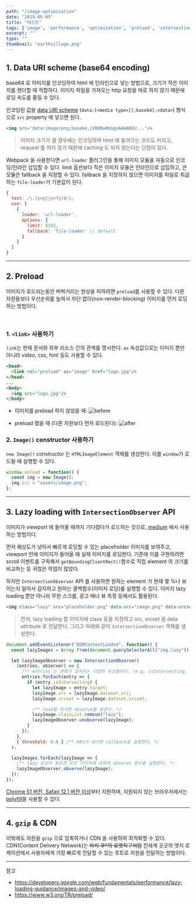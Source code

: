```yaml
---
path: "/image-optimization"
date: "2019-05-05"
title: "테스트"
tags: ['image', 'performance', 'optimization', 'preload', 'intersectionobserver']
excerpt: ""
type: ""
thumbnail: "earthvillage.png"
---
```


## 1. Data URI scheme (base64 encoding)

base64 로 이미지를 인코딩하여 html 에 인라인으로 넣는 방법으로, 크기가 작은 이미지를 렌더할 때 적합하다. 이미지 파일을 가져오는 http 요청을 따로 하지 않기 때문에 로딩 속도를 줄일 수 있다.

인코딩된 값을 [data URI scheme](https://en.wikipedia.org/wiki/Data_URI_scheme) (`data:[<media type>][;base64],<data>`) 형식으로 `src` property 에 넣으면 된다.

```html
<img src="data:image/png;base64,iVBORw0KGgoAAAANSU..."/>
```

> 이미지 크기가 클 경우에는 인코딩하여 html 에 들어가는 코드도 커지고, request 를 하지 않기 때문에 caching 도 되지 않는다는 단점이 있다.

Webpack 을 사용한다면 `url-loader` 플러그인을 통해 이미지 모듈을 자동으로 인코딩/인라인 삽입할 수 있다. limit 옵션보다 작은 이미지 모듈은 인라인으로 삽입하고, 큰 모듈은 fallback 을 지정할 수 있다. fallback 을 지정하지 않으면 이미지를 파일로 취급하는 `file-loader`가 기본값이 된다.

```javascript
{
  test: /\.(png|jpe?g)$/i,
  use: [
    {
      loader: 'url-loader',
      options: {
        limit: 8192,
        fallback: 'file-loader' // default
      }
    }
  ]
}
```

---

## 2. Preload

이미지가 로드되는동안 버벅거리는 현상을 피하려면 `preload`를 사용할 수 있다. 다른 자원들보다 우선순위를 높여서 차단 없이(non-render-blocking) 이미지를 먼저 로딩하는 방법이다.

<br>

### 1. `<link>` 사용하기

`link`는 현재 문서와 외부 리소스 간의 관계를 명시한다. `as` 속성값으로는 이미지 뿐만 아니라 video, css, font 등도 사용할 수 있다.

```html
<head>
  <link rel="preload" as="image" href="logo.jpg"/>
</head>
...
<body>
  <img src="logo.jpg"/>
</body>
```

* 이미지를 preload 하지 않았을 때:
  ![before](https://user-images.githubusercontent.com/18133030/57197464-88adfe00-6fa2-11e9-97fb-9cfe4ccc7479.png)

* preload 했을 때 (다른 자원보다 먼저 로드된다):
  ![after](https://user-images.githubusercontent.com/18133030/57197468-92376600-6fa2-11e9-9898-18cd1c93e37b.png)

### 2. `Image()` constructor 사용하기

`new Image()` constructor 는 `HTMLImageElement` 객체를 생성한다. 이를 `window`가 로드될 때 실행할 수 있다.

```javascript
window.onload = function() {
  const img = new Image();
  img.src = "assets/image.png";
};
```

---

## 3. Lazy loading with `IntersectionObserver` API

이미지가 viewport 에 들어올 때까지 기다렸다가 로드하는 것으로, [medium](https://medium.com/) 에서 사용하는 방법이다.

먼저 해상도가 낮아서 빠르게 로딩할 수 있는 placeholder 이미지를 보여주고, viewport 안에 이미지가 들어올 때 실제 이미지를 로딩한다. 기존에 이를 구현하려면 scroll 이벤트를 구독해서 `getBoundingClientRect()`함수로 직접 element 의 크기를 비교하는 등 귀찮은 작업이 많았다.

하지만 `IntersectionObserver` API 를 사용하면 원하는 element 가 현재 몇 %나 보이는지 알아서 감지하고 원하는 콜백함수(이미지 로딩)를 실행할 수 있다. 이미지 lazy loading 뿐만 아니라 무한 스크롤, 광고 배너 뷰 측정 등에서도 활용된다.

```html
<img class="lazy" src="placeholder.png" data-src="image.png" data-srcset="image@2x.png 2x, image@3x.png 3x" />
```

> 먼저, lazy loading 할 이미지에 class 등을 지정하고 src, srcset 을 data attribute 로 전달한다. 그리고 아래와 같이 `IntersectionObserver` 객체를 생성한다.

```javascript
document.addEventListener("DOMContentLoaded", function() {
  const lazyImages = Array.from(document.querySelectorAll("img.lazy"));

  let lazyImageObserver = new IntersectionObserver(
    (entries, observer) => {
      /** entries 는 변화가 감지되는 다양한 속성들이다. (e.g. isIntersecting, boundingClientRect, intersectionRect)  */
      entries.forEach(entry => {
        if (entry.isIntersecting) {
          let lazyImage = entry.target;
          lazyImage.src = lazyImage.dataset.src;
          lazyImage.srcset = lazyImage.dataset.srcset;

          /** load를 마치면 observe를 끝낸다. */
          lazyImage.classList.remove("lazy");
          lazyImageObserver.unobserve(lazyImage);
        }
      });
    },
    { threshold: 0.8 } /** 80%가 보이면 callback을 실행한다. */
  );

  lazyImages.forEach(lazyImage => {
    /** lazy 로딩이 필요한 모든 이미지에 대하여 observe 함수를 실행한다. */
    lazyImageObserver.observe(lazyImage);
  });
});
```

[Chrome 51 버전, Safari 12.1 버전 이상](https://caniuse.com/#feat=intersectionobserver)부터 지원하며, 지원되지 않는 브라우저에서는 [polyfill](https://github.com/w3c/IntersectionObserver/tree/master/polyfill)을 사용할 수 있다.

---

## 4. `gzip` & CDN

이밖에도 자원을 `gzip` 으로 압축하거나 CDN 을 사용하여 최적화할 수 있다. CDN(Content Delivery Network)는 ~~마치 쿠\*의 로켓직구처럼~~ 전세계 곳곳의 엣지 로케이션에서 사용자에게 가장 빠르게 전달할 수 있는 루트로 자원을 전달하는 방법이다.

---

참고

* https://developers.google.com/web/fundamentals/performance/lazy-loading-guidance/images-and-video/
* https://www.w3.org/TR/preload/
